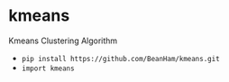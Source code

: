 # kmeans
Kmeans Clustering Algorithm

- ```pip install https://github.com/BeanHam/kmeans.git```
- ```import kmeans```

